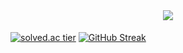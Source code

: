 <br>

<h1 align="center">
  <a href="https://git.io/typing-svg">
    <img src="https://readme-typing-svg.herokuapp.com?font=Patua+One&color=%238629F7&size=30&duration=4998&center=%EA%B1%B0%EC%A7%93&vCenter=%EA%B1%B0%EC%A7%93&lines=Hi%2C+there++(%EF%BE%89%E2%97%95%E3%83%AE%E2%97%95%EF%BE%89)*%EF%BD%A5%EF%BE%9F%E2%9C%A7;Nice+to+meet+you+(%E2%97%8F'%E2%97%A1'%E2%97%8F)">
  </a>
</h1>

<!--
**chaewon0228/chaewon0228** is a ✨ _special_ ✨ repository because its `README.md` (this file) appears on your GitHub profile.

Here are some ideas to get you started:

- 🔭 I’m currently working on ...
- 🌱 I’m currently learning ...
- 👯 I’m looking to collaborate on ...
- 🤔 I’m looking for help with ...
- 💬 Ask me about ...
- 📫 How to reach me: ...
- 😄 Pronouns: ...
- ⚡ Fun fact: ...
-->

  [![solved.ac tier](http://mazassumnida.wtf/api/v2/generate_badge?boj=cy0402)](https://solved.ac/cy0402)
  [![GitHub Streak](https://github-readme-streak-stats.herokuapp.com/?user=chaewon0228&theme=buefy)](https://git.io/streak-stats)
  

